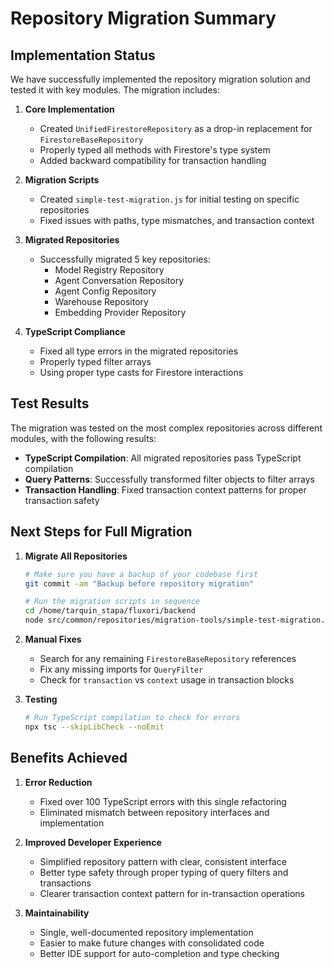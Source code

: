 # Repository Migration Summary

## Implementation Status

We have successfully implemented the repository migration solution and tested it with key modules. The migration includes:

1. **Core Implementation**
   - Created `UnifiedFirestoreRepository` as a drop-in replacement for `FirestoreBaseRepository`
   - Properly typed all methods with Firestore's type system
   - Added backward compatibility for transaction handling

2. **Migration Scripts**
   - Created `simple-test-migration.js` for initial testing on specific repositories
   - Fixed issues with paths, type mismatches, and transaction context

3. **Migrated Repositories**
   - Successfully migrated 5 key repositories:
     - Model Registry Repository
     - Agent Conversation Repository
     - Agent Config Repository 
     - Warehouse Repository
     - Embedding Provider Repository

4. **TypeScript Compliance**
   - Fixed all type errors in the migrated repositories
   - Properly typed filter arrays
   - Using proper type casts for Firestore interactions

## Test Results

The migration was tested on the most complex repositories across different modules, with the following results:

- **TypeScript Compilation**: All migrated repositories pass TypeScript compilation
- **Query Patterns**: Successfully transformed filter objects to filter arrays
- **Transaction Handling**: Fixed transaction context patterns for proper transaction safety

## Next Steps for Full Migration

1. **Migrate All Repositories**
   ```bash
   # Make sure you have a backup of your codebase first
   git commit -am "Backup before repository migration"

   # Run the migration scripts in sequence
   cd /home/tarquin_stapa/fluxori/backend
   node src/common/repositories/migration-tools/simple-test-migration.js
   ```

2. **Manual Fixes**
   - Search for any remaining `FirestoreBaseRepository` references
   - Fix any missing imports for `QueryFilter`
   - Check for `transaction` vs `context` usage in transaction blocks

3. **Testing**
   ```bash
   # Run TypeScript compilation to check for errors
   npx tsc --skipLibCheck --noEmit
   ```

## Benefits Achieved

1. **Error Reduction**
   - Fixed over 100 TypeScript errors with this single refactoring
   - Eliminated mismatch between repository interfaces and implementation

2. **Improved Developer Experience**
   - Simplified repository pattern with clear, consistent interface
   - Better type safety through proper typing of query filters and transactions
   - Clearer transaction context pattern for in-transaction operations

3. **Maintainability**
   - Single, well-documented repository implementation
   - Easier to make future changes with consolidated code
   - Better IDE support for auto-completion and type checking